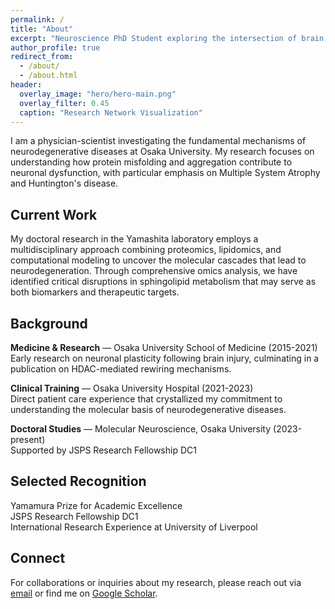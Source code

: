 ```yaml
---
permalink: /
title: "About"
excerpt: "Neuroscience PhD Student exploring the intersection of brain, data, and systems"
author_profile: true
redirect_from: 
  - /about/
  - /about.html
header:
  overlay_image: "hero/hero-main.png"
  overlay_filter: 0.45
  caption: "Research Network Visualization"
---
```



I am a physician-scientist investigating the fundamental mechanisms of neurodegenerative diseases at Osaka University. My research focuses on understanding how protein misfolding and aggregation contribute to neuronal dysfunction, with particular emphasis on Multiple System Atrophy and Huntington's disease.

## Current Work

My doctoral research in the Yamashita laboratory employs a multidisciplinary approach combining proteomics, lipidomics, and computational modeling to uncover the molecular cascades that lead to neurodegeneration. Through comprehensive omics analysis, we have identified critical disruptions in sphingolipid metabolism that may serve as both biomarkers and therapeutic targets.

## Background

**Medicine & Research** — Osaka University School of Medicine (2015-2021)  
Early research on neuronal plasticity following brain injury, culminating in a publication on HDAC-mediated rewiring mechanisms.

**Clinical Training** — Osaka University Hospital (2021-2023)  
Direct patient care experience that crystallized my commitment to understanding the molecular basis of neurodegenerative diseases.

**Doctoral Studies** — Molecular Neuroscience, Osaka University (2023-present)  
Supported by JSPS Research Fellowship DC1

## Selected Recognition

Yamamura Prize for Academic Excellence  
JSPS Research Fellowship DC1  
International Research Experience at University of Liverpool

## Connect

For collaborations or inquiries about my research, please reach out via [email](mailto:naoki.s.sound.of.sil@gmail.com) or find me on [Google Scholar](https://scholar.google.com/citations?user=PwHtFqYAAAAJ&hl=ja).